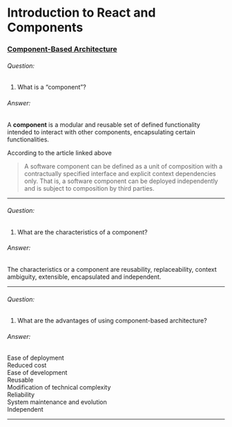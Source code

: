 
# Introduction to React and Components

### [Component-Based Architecture](https://www.tutorialspoint.com/software_architecture_design/component_based_architecture.htm)

###### Question:   
1. What is a “component”?

###### Answer:
A **component** is a modular and reusable set of defined functionality intended to interact with other components, encapsulating certain functionalities.

According to the article linked above 
> A software component can be defined as a unit of composition with a contractually specified interface and explicit context dependencies only. That is, a software component can be deployed independently and is subject to composition by third parties.
> 
---



###### Question:
1. What are the characteristics of a component?

###### Answer:
The characteristics or a component are reusability, replaceability, context ambiguity, extensible, encapsulated and independent.


---

###### Question:
1. What are the advantages of using component-based architecture?
###### Answer:
Ease of deployment<br> 
Reduced cost<br> 
Ease of development<br> 
Reusable<br> 
Modification of technical complexity<br>
Reliability<br>
System maintenance and evolution<br>
Independent<br>  

---
